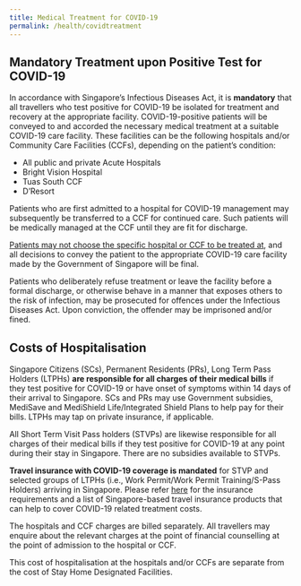 ```yaml
---
title: Medical Treatment for COVID-19
permalink: /health/covidtreatment
---
```



## Mandatory Treatment upon Positive Test for COVID-19

In accordance with Singapore’s Infectious Diseases Act, it is **mandatory** that all travellers who test positive for COVID-19 be isolated for treatment and recovery at the appropriate facility. COVID-19-positive patients will be conveyed to and accorded the necessary medical treatment at a suitable COVID-19 care facility. These facilities can be the following hospitals and/or Community Care Facilities (CCFs), depending on the patient’s condition:
- All public and private Acute Hospitals
- Bright Vision Hospital
- Tuas South CCF
- D’Resort

Patients who are first admitted to a hospital for COVID-19 management may subsequently be transferred to a CCF for continued care. Such patients will be medically managed at the CCF until they are fit for discharge. 

<u>Patients may not choose the specific hospital or CCF to be treated at</u>, and all decisions to convey the patient to the appropriate COVID-19 care facility made by the Government of Singapore will be final. 

Patients who deliberately refuse treatment or leave the facility before a formal discharge, or otherwise behave in a manner that exposes others to the risk of infection, may be prosecuted for offences under the Infectious Diseases Act. Upon conviction, the offender may be imprisoned and/or fined.  

## Costs of Hospitalisation

Singapore Citizens (SCs), Permanent Residents (PRs), Long Term Pass Holders (LTPHs) **are responsible for all charges of their medical bills** if they test positive for COVID-19 or have onset of symptoms within 14 days of their arrival to Singapore. SCs and PRs may use Government subsidies, MediSave and MediShield Life/Integrated Shield Plans to help pay for their bills.  LTPHs may tap on private insurance, if applicable.

All Short Term Visit Pass holders (STVPs) are likewise responsible for all charges of their medical bills if they test positive for COVID-19 at any point during their stay in Singapore.  There are no subsidies available to STVPs.  

**Travel insurance with COVID-19 coverage is mandated** for STVP and selected groups of LTPHs (i.e., Work Permit/Work Permit Training/S-Pass Holders) arriving in Singapore. Please refer [here](/health/travelinsurance) for the insurance requirements and a list of Singapore-based travel insurance products that can help to cover COVID-19 related treatment costs.

The hospitals and CCF charges are billed separately. All travellers may enquire about the relevant charges at the point of financial counselling at the point of admission to the hospital or CCF.

This cost of hospitalisation at the hospitals and/or CCFs are separate from the cost of Stay Home Designated Facilities.   

